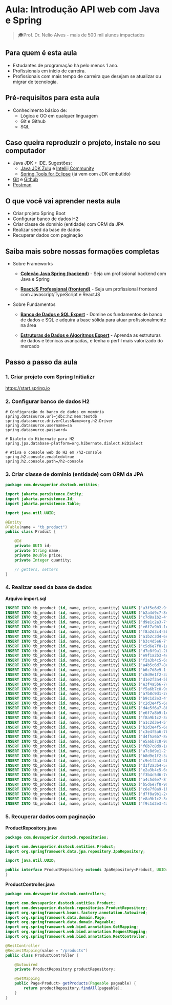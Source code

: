 # Aula: Introdução API web com Java e Spring
> 🎓Prof. Dr. Nelio Alves - mais de 500 mil alunos impactados

## Para quem é esta aula

- Estudantes de programação há pelo menos 1 ano.
- Profissionais em início de carreira.
- Profissionais com mais tempo de carreira que desejam se atualizar ou migrar de tecnologia.

## Pré-requisitos para esta aula

- Conhecimento básico de:
  - Lógica e OO em qualquer linguagem
  - Git e Github
  - SQL

## Caso queira reproduzir o projeto, instale no seu computador

- Java JDK + IDE. Sugestões:
  - [Java JDK Zulu](https://www.azul.com/downloads) e [Intellij Community](https://www.jetbrains.com/idea/download)
  - [Spring Tools for Eclipse](https://spring.io/tools) (já vem com JDK embutido)
- [Git](https://git-scm.com/downloads) e [Github](https://github.com)
- [Postman](https://www.postman.com/downloads)

## O que você vai aprender nesta aula

- Criar projeto Spring Boot
- Configurar banco de dados H2
- Criar classe de domínio (entidade) com ORM da JPA
- Realizar seed da base de dados
- Recuperar dados com paginação


## Saiba mais sobre nossas formações completas

- Sobre Frameworks 

  - [**Coleção Java Spring (backend)**](https://devsuperior.com.br/colecao-java-spring) - Seja um profissional backend com Java e Spring

  - [**ReactJS Professional (frontend)**](https://devsuperior.com.br/curso-reactjs-professional) - Seja um profissional frontend com Javascript/TypeScript e ReactJS

- Sobre Fundamentos

  - [**Banco de Dados e SQL Expert**](https://devsuperior.com.br/curso-banco-de-dados-e-sql-expert) - Domine os fundamentos de banco de dados e SQL e adquira a base sólida para atuar profissionalmente na área

  - [**Estruturas de Dados e Algoritmos Expert**](https://devsuperior.com.br/curso-estruturas-de-dados-e-algoritmos-expert) - Aprenda as estruturas de dados e técnicas avançadas, e tenha o perfil mais valorizado do mercado

## Passo a passo da aula

### 1. Criar projeto com Spring Initializr

https://start.spring.io

### 2. Configurar banco de dados H2

```
# Configuração do banco de dados em memória
spring.datasource.url=jdbc:h2:mem:testdb
spring.datasource.driverClassName=org.h2.Driver
spring.datasource.username=sa
spring.datasource.password=

# Dialeto do Hibernate para H2
spring.jpa.database-platform=org.hibernate.dialect.H2Dialect

# Ativa o console web do H2 em /h2-console
spring.h2.console.enabled=true
spring.h2.console.path=/h2-console
```

### 3. Criar classe de domínio (entidade) com ORM da JPA

```java
package com.devsuperior.dsstock.entities;

import jakarta.persistence.Entity;
import jakarta.persistence.Id;
import jakarta.persistence.Table;

import java.util.UUID;

@Entity
@Table(name = "tb_product")
public class Product {

    @Id
    private UUID id;
    private String name;
    private Double price;
    private Integer quantity;

    // getters, setters
}
```

### 4. Realizar seed da base de dados

**Arquivo import.sql**

```sql
INSERT INTO tb_product (id, name, price, quantity) VALUES ('a3f5e6d2-9f1b-4c72-a01a-8e3a7e3c9d21', 'Notebook Dell Inspiron 15', 3899.00, 10);
INSERT INTO tb_product (id, name, price, quantity) VALUES ('b2a4d9c7-8e3f-41b2-912e-77d2a1f6c5a9', 'Smartphone Samsung Galaxy S23', 4599.00, 15);
INSERT INTO tb_product (id, name, price, quantity) VALUES ('c7d8a1b2-4f6c-47e9-9a3d-1e2f7d8a9c3b', 'iPhone 14 Pro Max', 7899.00, 8);
INSERT INTO tb_product (id, name, price, quantity) VALUES ('d9e1c2a3-7f5b-4a6c-8b1d-2f3c9e7a6b4d', 'Smart TV LG 55\" 4K', 2799.00, 12);
INSERT INTO tb_product (id, name, price, quantity) VALUES ('e6f7a9b3-1c2d-4e5f-9b8a-3d7e1c4b9f2a', 'Console PlayStation 5', 3899.00, 6);
INSERT INTO tb_product (id, name, price, quantity) VALUES ('f8a2d3c4-5b6e-47f9-8c1a-4b9f2e7c3d1e', 'Console Xbox Series X', 3799.00, 7);
INSERT INTO tb_product (id, name, price, quantity) VALUES ('a1b2c3d4-6e7f-4a8b-9c2d-5f6e1a2b3c4d', 'Cadeira Gamer ThunderX3', 1299.00, 20);
INSERT INTO tb_product (id, name, price, quantity) VALUES ('b3c4d5e6-7f8a-41b9-8c2d-6a7e1b2c3d4e', 'Mouse Logitech MX Master 3', 499.00, 30);
INSERT INTO tb_product (id, name, price, quantity) VALUES ('c5d6e7f8-1a2b-43c9-9d3e-7b8c2d1e3f4a', 'Teclado Mecânico Redragon Kumara', 299.00, 25);
INSERT INTO tb_product (id, name, price, quantity) VALUES ('d7e8f9a1-2b3c-45d9-8e4f-8c9d2e1f3a5b', 'Monitor Gamer AOC 27\" 144Hz', 1499.00, 14);
INSERT INTO tb_product (id, name, price, quantity) VALUES ('e9f1a2b3-4c5d-47e9-9f5a-9d1e2c3f4b6a', 'HD Externo Seagate 2TB', 549.00, 18);
INSERT INTO tb_product (id, name, price, quantity) VALUES ('f2a3b4c5-6d7e-49f1-8a6b-1c2d3e4f5a7b', 'SSD Kingston NV2 1TB NVMe', 379.00, 22);
INSERT INTO tb_product (id, name, price, quantity) VALUES ('a4b5c6d7-8e9f-41a2-9b3c-2d4e5f6a7b8c', 'Placa de Vídeo RTX 4070 Ti', 4999.00, 5);
INSERT INTO tb_product (id, name, price, quantity) VALUES ('b6c7d8e9-1f2a-43b4-8c5d-3e4f5a6b7c8d', 'Processador AMD Ryzen 7 5800X', 1899.00, 9);
INSERT INTO tb_product (id, name, price, quantity) VALUES ('c8d9e1f2-3a4b-45c6-9d7e-4f5a6b7c8d9e', 'Placa-mãe ASUS TUF B550M', 1099.00, 11);
INSERT INTO tb_product (id, name, price, quantity) VALUES ('d1e2f3a4-5b6c-47d8-8e9f-5a6b7c8d9e1f', 'Memória RAM Corsair 16GB DDR4', 299.00, 40);
INSERT INTO tb_product (id, name, price, quantity) VALUES ('e3f4a5b6-7c8d-49e1-9f2a-6b7c8d9e1f2a', 'Fonte Corsair 650W 80 Plus Bronze', 499.00, 13);
INSERT INTO tb_product (id, name, price, quantity) VALUES ('f5a6b7c8-9d1e-41f2-8a3b-7c8d9e1f2a3b', 'Gabinete Gamer NZXT H510', 599.00, 10);
INSERT INTO tb_product (id, name, price, quantity) VALUES ('a7b8c9d1-2e3f-43a4-9b5c-8d9e1f2a3b4c', 'Headset HyperX Cloud II', 599.00, 21);
INSERT INTO tb_product (id, name, price, quantity) VALUES ('b9c1d2e3-4f5a-45b6-8c7d-9e1f2a3b4c5d', 'Impressora HP DeskJet Ink Advantage', 449.00, 16);
INSERT INTO tb_product (id, name, price, quantity) VALUES ('c2d3e4f5-6a7b-47c8-9d1e-1f2a3b4c5d6e', 'Kindle Paperwhite 11ª Geração', 699.00, 9);
INSERT INTO tb_product (id, name, price, quantity) VALUES ('d4e5f6a7-8b9c-49d1-8e2f-2a3b4c5d6e7f', 'Câmera GoPro Hero 11', 2599.00, 7);
INSERT INTO tb_product (id, name, price, quantity) VALUES ('e6f7a8b9-1c2d-41e3-9f4a-3b4c5d6e7f8a', 'Apple Watch Series 9', 4299.00, 8);
INSERT INTO tb_product (id, name, price, quantity) VALUES ('f8a9b1c2-3d4e-43f5-8a6b-4c5d6e7f8a9b', 'Xiaomi Mi Band 8', 299.00, 25);
INSERT INTO tb_product (id, name, price, quantity) VALUES ('a1c2d3e4-5f6a-47b8-9c9d-5d6e7f8a9b1c', 'Ar Condicionado LG Dual Inverter 12000 BTUs', 2299.00, 6);
INSERT INTO tb_product (id, name, price, quantity) VALUES ('b2d3e4f5-6a7c-49d1-8e2a-6e7f8a9b1c2d', 'Geladeira Brastemp Frost Free 375L', 2999.00, 4);
INSERT INTO tb_product (id, name, price, quantity) VALUES ('c3e4f5a6-7b8d-41c2-9f3a-7f8a9b1c2d3e', 'Máquina de Lavar Electrolux 11Kg', 2399.00, 5);
INSERT INTO tb_product (id, name, price, quantity) VALUES ('d4f5a6b7-8c9e-43d1-8a2b-8a9b1c2d3e4f', 'Micro-ondas Panasonic 32L', 749.00, 12);
INSERT INTO tb_product (id, name, price, quantity) VALUES ('e5a6b7c8-9d1f-45e2-9c3d-9b1c2d3e4f5a', 'Fogão 5 Bocas Consul Inox', 1899.00, 3);
INSERT INTO tb_product (id, name, price, quantity) VALUES ('f6b7c8d9-1e2a-47f3-8d4e-1c2d3e4f5a6b', 'Cafeteira Nespresso Essenza Mini', 599.00, 18);
INSERT INTO tb_product (id, name, price, quantity) VALUES ('a7c8d9e1-2f3b-49a4-9e5f-2d3e4f5a6b7c', 'Aspirador de Pó Robô Roomba i3', 2899.00, 4);
INSERT INTO tb_product (id, name, price, quantity) VALUES ('b8d9e1f2-3a4c-41b5-8f6a-3e4f5a6b7c8d', 'Smart Speaker Amazon Echo Dot 5ª Geração', 379.00, 28);
INSERT INTO tb_product (id, name, price, quantity) VALUES ('c9e1f2a3-4b5d-43c6-9f7b-4f5a6b7c8d9e', 'Caixa de Som JBL Charge 5', 899.00, 17);
INSERT INTO tb_product (id, name, price, quantity) VALUES ('d1f2a3b4-5c6e-45d7-8a9c-5a6b7c8d9e1f', 'Violão Yamaha C40', 899.00, 8);
INSERT INTO tb_product (id, name, price, quantity) VALUES ('e2a3b4c5-6d7f-49e8-9b1d-6b7c8d9e1f2a', 'Teclado Musical Casio CT-X700', 1399.00, 5);
INSERT INTO tb_product (id, name, price, quantity) VALUES ('f3b4c5d6-7e8a-41f9-8c2e-7c8d9e1f2a3b', 'Bicicleta Caloi Elite Carbon', 7999.00, 2);
INSERT INTO tb_product (id, name, price, quantity) VALUES ('a4c5d6e7-8f9b-43a1-9d3f-8d9e1f2a3b4c', 'Patinete Elétrico Xiaomi Mi Scooter 3', 2999.00, 6);
INSERT INTO tb_product (id, name, price, quantity) VALUES ('b5d6e7f8-9a1c-45b2-8e4a-9e1f2a3b4c5d', 'Drone DJI Mini 3 Pro', 4699.00, 3);
INSERT INTO tb_product (id, name, price, quantity) VALUES ('c6e7f8a9-1b2d-47c3-9f5b-1f2a3b4c5d6e', 'Relógio Casio G-Shock', 699.00, 14);
INSERT INTO tb_product (id, name, price, quantity) VALUES ('d7f8a9b1-2c3e-49d4-8a6c-2a3b4c5d6e7f', 'Perfume Paco Rabanne 1 Million 100ml', 499.00, 20);
INSERT INTO tb_product (id, name, price, quantity) VALUES ('e8a9b1c2-3d4f-41e5-9b7d-3b4c5d6e7f8a', 'Tênis Nike Air Max 270', 899.00, 19);
INSERT INTO tb_product (id, name, price, quantity) VALUES ('f9c1d2e3-4a5b-46c7-9d8e-6f7a8b9c1d2e', 'Notebook Apple MacBook Air M2', 10499.00, 5);
```

### 5. Recuperar dados com paginação

**ProductRepository.java**

```java
package com.devsuperior.dsstock.repositories;

import com.devsuperior.dsstock.entities.Product;
import org.springframework.data.jpa.repository.JpaRepository;

import java.util.UUID;

public interface ProductRepository extends JpaRepository<Product, UUID> {
}
```

**ProductController.java**

```java
package com.devsuperior.dsstock.controllers;

import com.devsuperior.dsstock.entities.Product;
import com.devsuperior.dsstock.repositories.ProductRepository;
import org.springframework.beans.factory.annotation.Autowired;
import org.springframework.data.domain.Page;
import org.springframework.data.domain.Pageable;
import org.springframework.web.bind.annotation.GetMapping;
import org.springframework.web.bind.annotation.RequestMapping;
import org.springframework.web.bind.annotation.RestController;

@RestController
@RequestMapping(value = "/products")
public class ProductController {

    @Autowired
    private ProductRepository productRepository;

    @GetMapping
    public Page<Product> getProducts(Pageable pageable) {
        return productRepository.findAll(pageable);
    }
}
```
